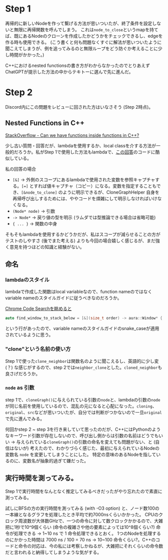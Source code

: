 # Step 1

再帰的に新しいNodeを作って繋げる方法が思いついたが、終了条件を設定しないと無限に再帰関数を呼んでしまう。
これは`node_to_close`というmapを持てば、既にあるNodeのクローンを作成したかどうかをチェックできるし、edgeを作る時も使用できる。
(こう書くと何も問題なくすぐに解法が思いついたように聞こえてしまうが、例を追ってみるのと無限ループをどう防ぐか考えることに少し時間がかかった。)

C++におけるnested functionsの書き方がわからなかったのでとりあえずChatGPTが提示した方法の中からテキトーに選んで先に進んだ。

# Step 2

Discord内にこの問題をレビューに回された方はいなさそう (Step 2時点)。

## Nested Functions in C++

[StackOverflow - Can we have functions inside functions in C++?](https://stackoverflow.com/questions/4324763/can-we-have-functions-inside-functions-in-c)

少し古い質問・回答だが、lambdaを使用するか、local classを介する方法が一般的だろうか。私がStep 1で使用した方法もlambdaで、[この回答](https://stackoverflow.com/a/46566416/16193058)のコードに酷似している。

私の回答の場合

- `[&]` -> 外側のスコープにあるlambdaで使用された変数を参照キャプチャする。`[=]` とすれば値キャプチャ（コピー）になる。変数を指定することもでき、`[&node_to_clone]` のように明示できるが、CloneGraphHelper 自身を再帰呼び出しするためには、ややコードを煩雑にして明示しなければいけなくなる。
- `(Node* node)` -> 引数
- `-> Node*` -> 戻り値の型を明示 (ラムダでは型推論できる場合は省略可能)
- `{ ... }` -> 関数の中身

そもそもlambdaを使用するかどうかだが、私はスコープが減らせることの方がテストのしやすさ (後でまた考える) よりも今回の場合嬉しく感じるが、まだ強く意見を持つほどの知識と経験がない。

## 命名

### lambdaのスタイル

lambdaで作成した関数はlocal variableなので、function nameのではなくvariable nameのスタイルガイドに従うべきなのだろうか。

[Chrome Code Searchを眺めると](https://source.chromium.org/chromium/chromium/src/+/main:ash/wm/desks/desk.cc;l=889?q=%5C%5B%26%5C%5D&ss=chromium%2Fchromium%2Fsrc)

```cpp
auto find_window_to_stack_below = [&](size_t order) -> aura::Window* {
```

という行があったので、variable nameのスタイルガイドのsnake_caseが適用されているように思う。

### "clone"という名前の使い方

Step 1で使った`clone_neighbor`は関数名のように聞こえるし、英語的に少し変 (？) な感じがするので、step 2では`neighbor_clone`とした。`cloned_neighbor`も良さげだろうか。

### `node` as 引数

step 1で、`cloneGraph()`に与えられている引数の`node`と、lambdaの引数の`node`が同じ名前を使用しているので、混乱の元になると心配になった。`cloning`、`original`、`src`などが思いついたが、自分では判断がつかないので一旦`original`で先に進んでみる。

何回かstep 2 \~ step 3を行き来していて思ったのだが、C++にはPythonのようなキーワード引数が存在しないので、呼び出し側からは引数の名前はどうでもいい -> 与えられている`cloneGraph()`の引数の命名を変えても問題がない、と (自信はないが) 考えたので、わかりづらく感じた、最初に与えられているNodeの変数名 `node` を変更してしまうことにした。
特定の意味のあるNodeを指しているのに、変数名が抽象的過ぎて嫌だった。

## 実行時間を測ってみる。

Step 1で実行時間をなんとなく推定してみるべきだったがやり忘れたので素直に測ってみる。

試しにBFSの方の実行時間を測ってみる (with -O3 option) と、ノード数100の一本線となるグラフを処理したとき平均で約7000nsくらいかかった。
CPUのクロック周波数が大体数GHzで、一つの命令に対して数クロックかかるので、大雑把に1秒で10^9個くらい (命令の複雑さや他の要素によっては10^8個くらい?) 命令が処理できる -> 1\~10 ns で 1 命令処理できるとおく。
1つのNodeを処理するのにかかった時間は 7000 ns / 100 = 70 ns -> 10\~100 命令くらい?。C++のコードと命令の対応は、今の私には考察しかねるが、大雑把にそれくらいの命令数だと言われると納得してしまうような気がする。
